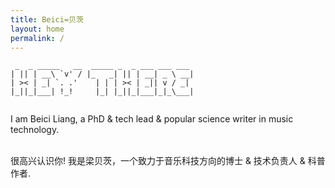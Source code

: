 ```yaml
---
title: Beici=贝茨
layout: home
permalink: /
---
```


```
 _  _ _____   __  _____ _  _ ___ ___ ___  
| || | __\ `v' / |_   _| || | __| _ \ __| 
| >< | _| `. .'    | | | >< | _|| v / _|  
|_||_|___| !_!     |_| |_||_|___|_|_\___| 
                   
```

I am Beici Liang, a PhD & tech lead & popular science writer in music technology.


<br />很高兴认识你! 我是梁贝茨，一个致力于音乐科技方向的博士 & 技术负责人 & 科普作者.
